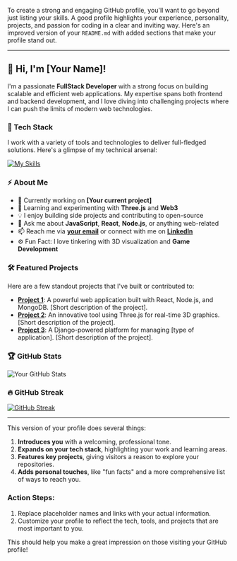 To create a strong and engaging GitHub profile, you'll want to go beyond just listing your skills. A good profile highlights your experience, personality, projects, and passion for coding in a clear and inviting way. Here's an improved version of your `README.md` with added sections that make your profile stand out.

---

## 🌟 Hi, I'm [Your Name]!

I'm a passionate **FullStack Developer** with a strong focus on building scalable and efficient web applications. My expertise spans both frontend and backend development, and I love diving into challenging projects where I can push the limits of modern web technologies.

### 🚀 Tech Stack

I work with a variety of tools and technologies to deliver full-fledged solutions. Here's a glimpse of my technical arsenal:

[![My Skills](https://skillicons.dev/icons?i=docker,react,threejs,nodejs,django,c,cpp)](https://skillicons.dev)

### ⚡ About Me

- 🔭 Currently working on **[Your current project]**
- 🌱 Learning and experimenting with **Three.js** and **Web3**
- 💡 I enjoy building side projects and contributing to open-source
- 💬 Ask me about **JavaScript**, **React**, **Node.js**, or anything web-related
- 📫 Reach me via **[your email](mailto:youremail@example.com)** or connect with me on **[LinkedIn](https://linkedin.com/in/your-profile)**
- ⚙️ Fun Fact: I love tinkering with 3D visualization and **Game Development**

### 🛠️ Featured Projects

Here are a few standout projects that I've built or contributed to:

- **[Project 1](https://github.com/your-username/project1)**: A powerful web application built with React, Node.js, and MongoDB. [Short description of the project].
- **[Project 2](https://github.com/your-username/project2)**: An innovative tool using Three.js for real-time 3D graphics. [Short description of the project].
- **[Project 3](https://github.com/your-username/project3)**: A Django-powered platform for managing [type of application]. [Short description of the project].

### 🏆 GitHub Stats

![Your GitHub Stats](https://github-readme-stats.vercel.app/api?username=your-username&show_icons=true&theme=radical)

### 🔥 GitHub Streak

[![GitHub Streak](https://streak-stats.demolab.com/?user=your-username&theme=radical)](https://git.io/streak-stats)

---

This version of your profile does several things:
1. **Introduces you** with a welcoming, professional tone.
2. **Expands on your tech stack**, highlighting your work and learning areas.
3. **Features key projects**, giving visitors a reason to explore your repositories.
4. **Adds personal touches**, like "fun facts" and a more comprehensive list of ways to reach you.

### Action Steps:
1. Replace placeholder names and links with your actual information.
2. Customize your profile to reflect the tech, tools, and projects that are most important to you.

This should help you make a great impression on those visiting your GitHub profile!
